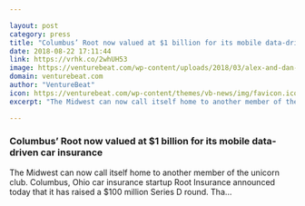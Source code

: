 ```yaml
---

layout: post
category: press
title: "Columbus’ Root now valued at $1 billion for its mobile data-driven car insurance"
date: 2018-08-22 17:11:44
link: https://vrhk.co/2whUH53
image: https://venturebeat.com/wp-content/uploads/2018/03/alex-and-dan-2.jpg?fit=1000%2C667&strip=all
domain: venturebeat.com
author: "VentureBeat"
icon: https://venturebeat.com/wp-content/themes/vb-news/img/favicon.ico
excerpt: "The Midwest can now call itself home to another member of the unicorn club. Columbus, Ohio car insurance startup Root Insurance announced today that it has raised a $100 million Series D round. Tha…"

---
```


### Columbus’ Root now valued at $1 billion for its mobile data-driven car insurance

The Midwest can now call itself home to another member of the unicorn club. Columbus, Ohio car insurance startup Root Insurance announced today that it has raised a $100 million Series D round. Tha…